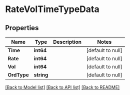 # RateVolTimeTypeData

## Properties
Name | Type | Description | Notes
------------ | ------------- | ------------- | -------------
**Time** | **int64** |  | [default to null]
**Rate** | **int64** |  | [default to null]
**Vol** | **int64** |  | [default to null]
**OrdType** | **string** |  | [default to null]

[[Back to Model list]](../README.md#documentation-for-models) [[Back to API list]](../README.md#documentation-for-api-endpoints) [[Back to README]](../README.md)


